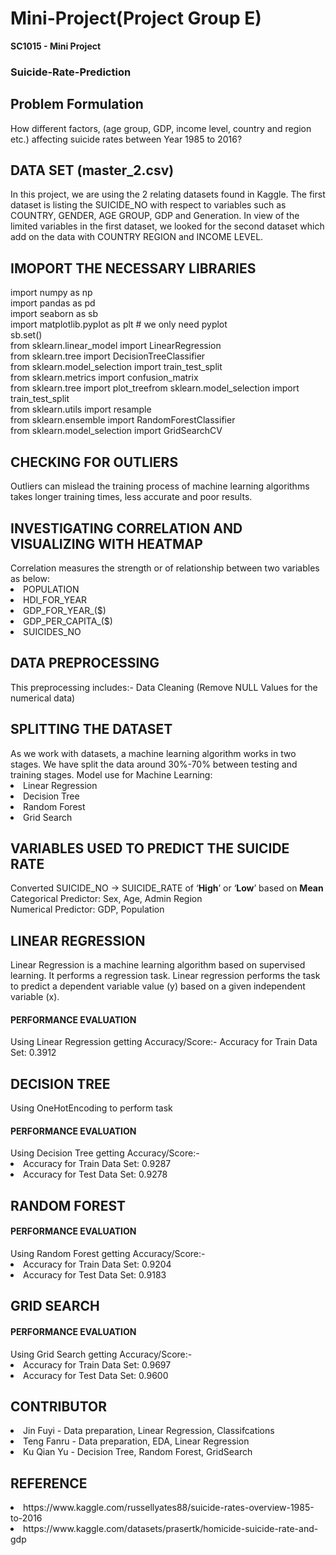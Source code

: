 # Mini-Project(Project Group E)
<div><b>SC1015 - Mini Project</b></div)>

<h3>Suicide-Rate-Prediction</h3>

<h2>Problem Formulation</h2>
<div>How different factors, (age group, GDP, income level, country and region etc.)  affecting suicide rates between Year 1985 to 2016?</div>


<h2>DATA SET (master_2.csv)</h2>
<div>In this project, we are using the 2 relating datasets found in Kaggle.
The first dataset is listing the SUICIDE_NO with respect to variables such as COUNTRY, GENDER, AGE GROUP, GDP and Generation.
In view of the limited variables in the first dataset, we looked for the second dataset which add on the data with COUNTRY REGION and INCOME LEVEL.</div>


<h2>IMOPORT THE NECESSARY LIBRARIES</h2>
<div>import numpy as np</div>
<div>import pandas as pd</div>
<div>import seaborn as sb</div>
<div>import matplotlib.pyplot as plt # we only need pyplot</div>
<div>sb.set()</div>
<div>from sklearn.linear_model import LinearRegression</div>
<div>from sklearn.tree import DecisionTreeClassifier</div>
<div>from sklearn.model_selection import train_test_split</div>
<div>from sklearn.metrics import confusion_matrix</div>
<div>from sklearn.tree import plot_treefrom sklearn.model_selection import train_test_split</div>
<div>from sklearn.utils import resample</div>
<div>from sklearn.ensemble import RandomForestClassifier</div>
<div>from sklearn.model_selection import GridSearchCV</div>

<h2>CHECKING FOR OUTLIERS</h2>
<div>Outliers can mislead the training process of machine learning algorithms takes longer training times, less accurate and poor results.</div>

<h2>INVESTIGATING CORRELATION AND VISUALIZING WITH HEATMAP</h2>
<div>Correlation measures the strength or of relationship between two variables as below:
  <li>POPULATION</li>
  <li>HDI_FOR_YEAR</li>
  <li>GDP_FOR_YEAR_($)</li>
  <li>GDP_PER_CAPITA_($)</li>
  <li>SUICIDES_NO</li>
 </div>

<h2>DATA PREPROCESSING</h2>
<div>This preprocessing includes:- Data Cleaning (Remove NULL Values for the numerical data)</div>

<h2>SPLITTING THE DATASET</h2>
<div>As we work with datasets, a machine learning algorithm works in two stages. We have split the data around 30%-70% between testing and training stages.
Model use for Machine Learning:
  <li>Linear Regression</li>
  <li>Decision Tree</li>
  <li>Random Forest</li>
  <li>Grid Search</li>
</div>

<h2>VARIABLES USED TO PREDICT THE SUICIDE RATE</h2>
<div>Converted SUICIDE_NO → SUICIDE_RATE of ‘<b>High</b>’ or ‘<b>Low</b>’ based on <b>Mean</b></div>
<div>Categorical Predictor: Sex, Age, Admin Region</div>
<div>Numerical Predictor: GDP, Population</div>

<h2>LINEAR REGRESSION</h2>
<div>Linear Regression is a machine learning algorithm based on supervised learning. It performs a regression task. Linear regression performs the task to predict a dependent variable value (y) based on a given independent variable (x).
</div>
<h4>PERFORMANCE EVALUATION</h4>
<div>
Using Linear Regression getting Accuracy/Score:-
Accuracy for Train Data Set: 0.3912
</div>

<h2>DECISION TREE</h2> 
<div>Using OneHotEncoding to perform task</div>
<h4>PERFORMANCE EVALUATION</h4>
<div>Using Decision Tree getting Accuracy/Score:-</div>
<li>Accuracy for Train Data Set: 0.9287</li>
<li>Accuracy for Test Data Set: 0.9278</li>

  
<h2>RANDOM FOREST</h2>
<h4>PERFORMANCE EVALUATION</h4>
<div>Using Random Forest getting Accuracy/Score:-</div>
<li>Accuracy for Train Data Set: 0.9204</li>
<li>Accuracy for Test Data Set: 0.9183</li>

<h2>GRID SEARCH</h2>
<h4>PERFORMANCE EVALUATION</h4>
<div>Using Grid Search getting Accuracy/Score:-</div>
<li>Accuracy for Train Data Set: 0.9697</li>
<li>Accuracy for Test Data Set: 0.9600</li>

<h2>CONTRIBUTOR</h2>
  <li>Jin Fuyi - Data preparation, Linear Regression, Classifcations</li>
  <li>Teng Fanru - Data preparation, EDA, Linear Regression</li>
  <li>Ku Qian Yu - Decision Tree, Random Forest, GridSearch</li>

<h2>REFERENCE</h2>
<li>https://www.kaggle.com/russellyates88/suicide-rates-overview-1985-to-2016</li>
<li>https://www.kaggle.com/datasets/prasertk/homicide-suicide-rate-and-gdp</li>
